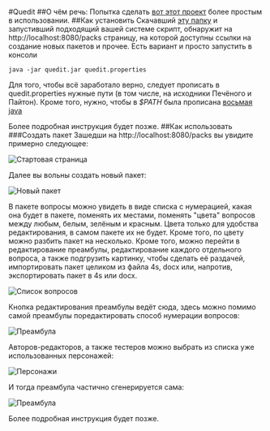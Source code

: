 #Quedit
##О чём речь:
Попытка сделать <a href="https://bitbucket.org/pecheny/chgksuite">вот этот проект</a> более простым в использовании.
##Как установить
Скачавший <a href="https://github.com/shtykh/chgksuite/raw/master/bin/">эту папку</a> и запустивший подходящий вашей системе скрипт, обнаружит на http://localhost:8080/packs страницу, на которой доступны ссылки на создание новых пакетов и прочее.
Есть вариант и просто запустить в консоли 

```
java -jar quedit.jar quedit.properties
```
Для того, чтобы всё заработало верно, следует прописать в quedit.properties нужные пути (в том числе, на исходники Печёного и Пайтон). 
Кроме того, нужно, чтобы в *$PATH* была прописана <a href="http://www.oracle.com/technetwork/java/javase/downloads/jdk8-downloads-2133151.html">восьмая java</a>

Более подробная инструкция будет позже.
##Как использовать
###Создать пакет
Зашедши на http://localhost:8080/packs вы увидите примерно следующее:

![Стартовая страница](http://i.imgur.com/jzuyal6.png)

Далее вы вольны создать новый пакет:

![Новый пакет](http://i.imgur.com/oxbvcBb.png)

В пакете вопросы можно увидеть в виде списка с нумерацией, какая она будет в пакете, поменять их местами, поменять "цвета" вопросов между любым, белым, зелёным и красным. Цвета только для удобства редактирования, в самом пакете их не будет. Кроме того, по цвету можно разбить пакет на несколько. Кроме того, можно перейти в редактирование преамбулы, редактирование каждого отдельного вопроса, а также подгрузить картинку, чтобы сделать её раздачей, импортировать пакет целиком из файла 4s, docx или, напротив, экспортировать пакет в 4s или docx.

![Список вопросов](http://i.imgur.com/FFMnaky.png)

Кнопка редактирования преамбулы ведёт сюда, здесь можно помимо самой преамбулы поредактировать способ нумерации вопросов:

![Преамбула](http://i.imgur.com/RW2z4u4.png)

Авторов-редакторов, а также тестеров можно выбрать из списка уже использованных персонажей:

![Персонажи](http://i.imgur.com/M8BeaHZ.png)

И тогда преамбула частично сгенерируется сама:

![Преамбула](http://i.imgur.com/YXcWw6I.png)


Более подробная инструкция будет позже.
